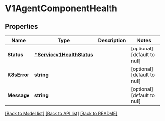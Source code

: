 # V1AgentComponentHealth

## Properties
Name | Type | Description | Notes
------------ | ------------- | ------------- | -------------
**Status** | [***Servicev1HealthStatus**](servicev1HealthStatus.md) |  | [optional] [default to null]
**K8sError** | **string** |  | [optional] [default to null]
**Message** | **string** |  | [optional] [default to null]

[[Back to Model list]](../README.md#documentation-for-models) [[Back to API list]](../README.md#documentation-for-api-endpoints) [[Back to README]](../README.md)

